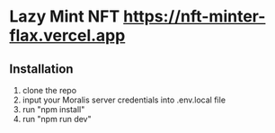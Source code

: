 # Lazy Mint NFT https://nft-minter-flax.vercel.app

## Installation 
1. clone the repo
2. input your Moralis server credentials into .env.local file
3. run "npm install"
4. run "npm run dev"
